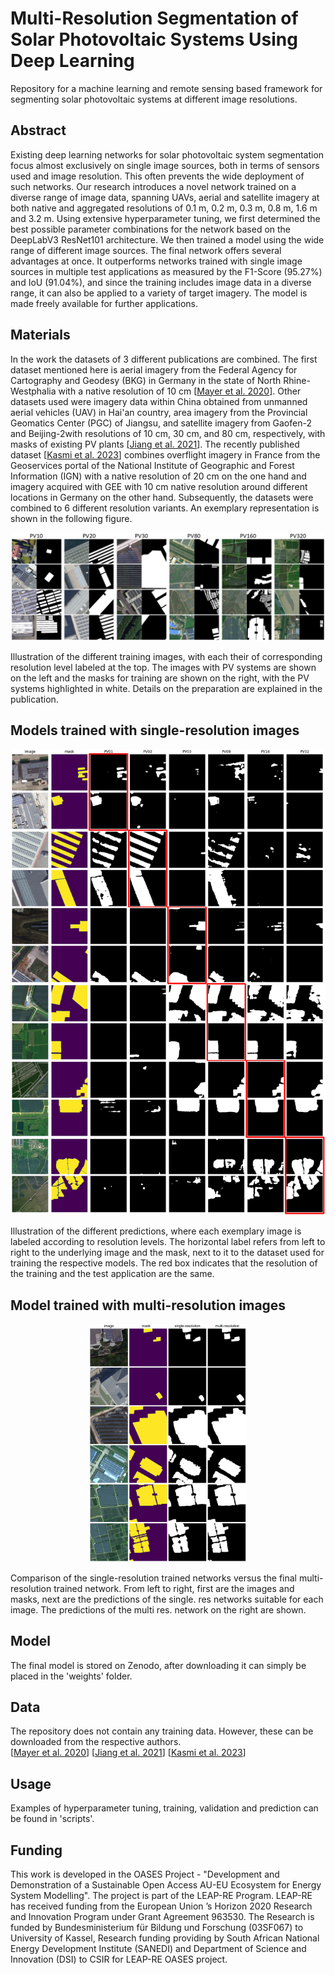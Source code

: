 # Multi-Resolution Segmentation of Solar Photovoltaic Systems Using Deep Learning

Repository for a machine learning and remote sensing based framework for segmenting solar photovoltaic systems at different image resolutions. 

## Abstract
Existing deep learning networks for solar photovoltaic system segmentation focus almost exclusively on single image sources, both in terms of sensors used and image resolution. This often prevents the wide deployment of such networks. Our research introduces a novel network trained on a diverse range of image data, spanning UAVs, aerial and satellite imagery at both native and aggregated resolutions of 0.1 m, 0.2 m, 0.3 m, 0.8 m, 1.6 m and 3.2 m. Using extensive hyperparameter tuning, we first determined the best possible parameter combinations for the network based on the DeepLabV3 ResNet101 architecture. We then trained a model using the wide range of different image sources. The final network offers several advantages at once. It outperforms networks trained with single image sources in multiple test applications as measured by the F1-Score (95.27%) and IoU (91.04%), and since the training includes image data in a diverse range, it can also be applied to a variety of target imagery. The model is made freely available for further applications.

## Materials
In the work the datasets of 3 different publications are combined. The first dataset mentioned here is aerial imagery from the Federal Agency for Cartography and Geodesy (BKG) in Germany in the state of North Rhine-Westphalia with a native resolution of 10 cm [[Mayer et al. 2020](https://github.com/kdmayer/PV_Pipeline)]. Other datasets used were imagery data within China obtained from unmanned aerial vehicles (UAV) in Hai'an country, area imagery from the Provincial Geomatics Center (PGC) of Jiangsu, and satellite imagery from Gaofen-2 and Beijing-2with resolutions of 10 cm, 30 cm, and 80 cm, respectively, with masks of existing PV plants [[Jiang et al. 2021](https://zenodo.org/record/5171712)]. The recently published dataset [[Kasmi et al. 2023](https://github.com/gabrielkasmi/bdappv)] combines overflight imagery in France from the Geoservices portal of the National Institute of Geographic and Forest Information (IGN) with a native resolution of 20 cm on the one hand and imagery acquired with GEE with 10 cm native resolution around different locations in Germany on the other hand. Subsequently, the datasets were combined to 6 different resolution variants. An exemplary representation is shown in the following figure. 

<p align="center">
  <img src="figures/trainingsamples.png">
</p>
Illustration of the different training images, with each their of corresponding resolution level labeled at the top. The images with PV systems are shown on the left and the masks for training are shown on the right, with the PV systems highlighted in white. Details on the preparation are explained in the publication. 


## Models trained with single-resolution images

<p align="center">
  <img src="figures/prediction_single_res.png">
</p>

Illustration of the different predictions, where each exemplary image is labeled according to resolution levels. The horizontal label refers from left to right to the underlying image and the mask, next to it to the dataset used for training the respective models. The red box indicates that the resolution of the training and the test application are the same.

## Model trained with multi-resolution images
<p align="center">
  <img src="figures/prediction_multi_res.png" width="50%">
</p>
Comparison of the single-resolution trained networks versus the final multi-resolution trained network. From left to right, first are the images and masks, next are the predictions of the single. res networks suitable for each image. The predictions of the multi res. network on the right are shown.

## Model
The final model is stored on Zenodo, after downloading it can simply be placed in the 'weights' folder. 

## Data
The repository does not contain any training data. However, these can be downloaded from the respective authors.  
[[Mayer et al. 2020](https://github.com/kdmayer/PV_Pipeline)]
[[Jiang et al. 2021](https://zenodo.org/record/5171712)]
[[Kasmi et al. 2023](https://github.com/gabrielkasmi/bdappv)]  

## Usage
Examples of hyperparameter tuning, training, validation and prediction can be found in 'scripts'. 

## Funding
This work is developed in the OASES Project - "Development and Demonstration of a Sustainable Open Access AU-EU Ecosystem for Energy System Modelling". The project is part of the LEAP-RE Program. LEAP-RE has received funding from the European Union ’s Horizon 2020 Research and Innovation Program under Grant Agreement 963530. The Research is funded by Bundesministerium für Bildung und Forschung (03SF067) to University of Kassel, Research funding providing by South African National Energy Development Institute (SANEDI) and Department of Science and Innovation (DSI) to CSIR for LEAP-RE OASES project.
